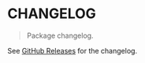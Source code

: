 # CHANGELOG

> Package changelog.

See [GitHub Releases](https://github.com/stdlib-js/ndarray-base-assert-is-data-type/releases) for the changelog.